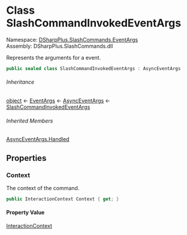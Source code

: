 # Class SlashCommandInvokedEventArgs

Namespace: [DSharpPlus.SlashCommands.EventArgs](DSharpPlus.SlashCommands.EventArgs.md)  
Assembly: DSharpPlus.SlashCommands.dll

Represents the arguments for a <xref href="DSharpPlus.SlashCommands.SlashCommandsExtension.SlashCommandInvoked" data-throw-if-not-resolved="false"></xref> event.

```csharp
public sealed class SlashCommandInvokedEventArgs : AsyncEventArgs
```

###### Inheritance

[object](https://learn.microsoft.com/dotnet/api/system.object) ← 
[EventArgs](https://learn.microsoft.com/dotnet/api/system.eventargs) ← 
[AsyncEventArgs](DSharpPlus.AsyncEvents.AsyncEventArgs.md) ← 
[SlashCommandInvokedEventArgs](DSharpPlus.SlashCommands.EventArgs.SlashCommandInvokedEventArgs.md)

###### Inherited Members

[AsyncEventArgs.Handled](DSharpPlus.AsyncEvents.AsyncEventArgs.md\#DSharpPlus\_AsyncEvents\_AsyncEventArgs\_Handled)

## Properties

### <a id="DSharpPlus_SlashCommands_EventArgs_SlashCommandInvokedEventArgs_Context"></a>Context

The context of the command.

```csharp
public InteractionContext Context { get; }
```

#### Property Value

[InteractionContext](DSharpPlus.SlashCommands.InteractionContext.md)

